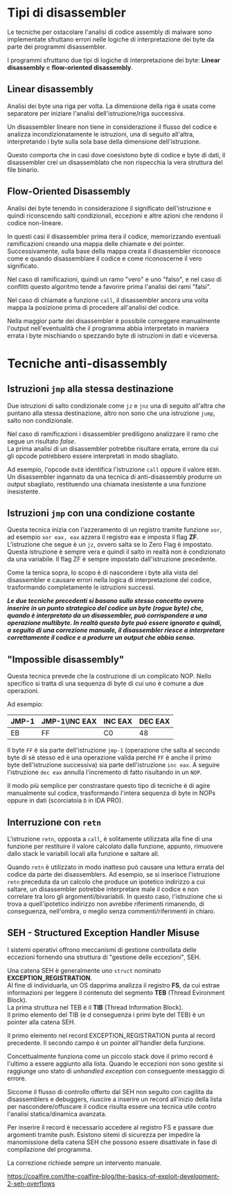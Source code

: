 # Tipi di disassembler

Le tecniche per ostacolare l'analisi di codice assembly di malware sono implementate sfruttano errori nelle logiche di interpretazione dei byte da parte dei programmi disassembler.

I programmi sfruttano due tipi di logiche di interpretazione dei byte: **Linear disassembly** e **flow-oriented disassembly**.  

## Linear disassembly

Analisi dei byte una riga per volta. La dimensione della riga è usata come separatore per iniziare l'analisi dell'istruzione/riga successiva.  

Un disassembler lineare non tiene in considerazione il flusso del codice e analizza incondizionatamente le istruzioni, una di seguito all'altra, interpretando i byte sulla sola base della dimensione dell'istruzione.  

Questo comporta che in casi dove coesistono byte di codice e byte di dati, il disassembler crei un disassemblato che non rispecchia la vera struttura del file binario.  

## Flow-Oriented Disassembly

Analisi dei byte tenendo in considerazione il significato dell'istruzione e quindi riconscendo salti condizionali, eccezioni e altre azioni che rendono il codice non-lineare.  

In questi casi il disassembler prima itera il codice, memorizzando eventuali ramificazioni creando una mappa delle chiamate e dei pointer.  
Successivamente, sulla base della mappa creata il disassembler riconosce come e quando disassemblare il codice e come riconoscerne il vero significato.  

Nel caso di ramificazioni, quindi un ramo "vero" e uno "falso", e nel caso di conflitti questo algoritmo tende a favorire prima l'analisi dei rami "falsi".  

Nel caso di chiamate a funzione `call`, il disassembler ancora una volta mappa la posizione prima di procedere all'analisi del codice.

Nella maggior parte dei disassembler è possibile correggere manualmente l'output nell'eventualità che il programma abbia interpretato in maniera errata i byte mischiando o spezzando byte di istruzioni in dati e viceversa.  


# Tecniche anti-disassembly

## Istruzioni `jmp` alla stessa destinazione

Due istruzioni di salto condizionale come `jz` e `jnz` una di seguito all'altra che puntano alla stessa destinazione, altro non sono che una istruzione `jump`, salto non condizionale.  

Nel caso di ramificazioni i disassembler prediligono analizzare il ramo che segue un risultato *false*.  
La prima analisi di un disassembler potrebbe risultare errata, errore da cui gli opcode potrebbero essere interpretati in modo sbagliato.  

Ad esempio, l'opcode `0xE8` identifica l'istruzione `call` oppure il valore `0E8h`. Un disassembler ingannato da una tecnica di anti-disassembly produrre un output sbagliato, restituendo una chiamata inesistente a una funzione inesistente.  

## Istruzioni `jmp` con una  condizione costante

Questa tecnica inizia con l'azzeramento di un registro tramite funzione `xor`, ad esempio `xor eax, eax` azzera il registro eax e imposta il flag **ZF**.  
L'istruzione che segue è un `jz`, ovvero salta se lo Zero Flag è impostato. Questa istruzione è sempre vera e quindi il salto in realtà non è condizionato da una variabile. Il flag ZF è sempre impostato dall'istruzione precedente.  

Come la tenica sopra, lo scopo è di nascondere i byte alla vista del disassembler e causare errori nella logica di interpretazione del codice, trasformando completamente le istruzioni successi.  

***Le due tecniche precedenti si basano sullo stesso concetto ovvero inserire in un punto strategico del codice un byte (rogue byte) che, quando è interpretato da un disassembler, può corrispondere a una operazione multibyte. In realtà questo byte può essere ignorato e quindi, a seguito di una correzione manuale, il disassembler riesce a interpretare correttamente il codice e a produrre un output che abbia senso.***

## "Impossible disassembly"

Questa tecnica prevede che la costruzione di un complicato NOP. Nello specifico si tratta di una sequenza di byte di cui uno è comune a due operazioni.  

Ad esempio:

|JMP-1|JMP-1\INC EAX|INC EAX|DEC EAX|
|-|-|-|-|
|EB|FF|C0|48|

Il byte `FF` è sia parte dell'istruzione `jmp-1` (operazione che salta al secondo byte di sè stesso ed è una operazione valida perché `FF` è anche il primo byte dell'istruzione successiva) sia parte dell'istruzione `inc eax`. A seguire l'istruzione `dec eax` annulla l'incremento di fatto risultando in un `NOP`.

Il modo più semplice per constrastare questo tipo di tecniche è di agire manualmente sul codice, trasformando l'intera sequenza di byte in NOPs oppure in dati (scorciatoia `D` in IDA PRO).  


## Interruzione con `retn`

L'istruzione `retn`, opposta a `call`, è solitamente utilizzata alla fine di una funzione per restituire il valore calcolato dalla funzione, appunto, rimuovere dallo stack le variabili locali alla funzione e saltare all.  

Quando `retn` è utilizzato in modo inatteso può causare una lettura errata del codice da parte dei disassemblers. Ad esempio, se si inserisce l'istruzione `retn` preceduta da un calcolo che produce un ipotetico indirizzo a cui saltare, un disassembler potrebbe interpretare male il codice e non correlare tra loro gli argomenti/bìvariabili. In questo caso, l'istruzione che si trova a quell'ipotetico indirizzo non avrebbe riferimenti rimanendo, di conseguenza,  nell'ombra, o meglio senza commenti/riferimenti in chiaro.  


## SEH - Structured Exception Handler Misuse

I sistemi operativi offrono meccanismi di gestione controllata delle eccezioni fornendo una struttura di "gestione delle eccezioni", SEH.

Una catena SEH è generalmente uno `struct` nominato **EXCEPTION_REGISTRATION**.  
Al fine di individuarla, un OS dapprima analizza il registro **FS**, da cui estrae informazioni per leggere il contenuto del segmento **TEB** (Thread Evironment Block).  
La prima struttura nel TEB è il **TIB** (Thread Information Block).  
Il primo elemento del TIB (e d conseguenza i primi byte del TEB) è un pointer alla catena SEH.  

Il primo elemento nel record EXCEPTION_REGISTRATION punta al record precedente. Il secondo campo è un pointer all'handler della funzione.  

Concettualmente funziona come un piccolo stack dove il primo record è l'ultimo a essere aggiunto alla lista. Quando le eccezioni non sono gestite si raggiunge uno stato di *unhandled exception* con conseguente messaggio di errore.  

Siccome il flusso di controllo offerto dal SEH non seguito con cagilita da disassemblers e debuggers, riuscire a inserire un record all'inizio della lista per nascondere/offuscare il codice risulta essere una tecnica utile contro l'analisi statica/dinamica avanzata.  

Per inserire il record è necessario accedere al registro FS e passare due argomenti tramite push. Esistono sitemi di sicurezza per impedire la manomissione della catena SEH che possono essere disattivate in fase di compilazione del programma.

La correzione richiede sempre un intervento manuale.

https://coalfire.com/the-coalfire-blog/the-basics-of-exploit-development-2-seh-overflows
